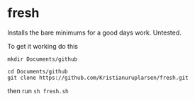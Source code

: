 # fresh
Installs the bare minimums for a good days work. Untested.


To get it working do this
```
mkdir Documents/github

cd Documents/github
git clone https://github.com/Kristianuruplarsen/fresh.git
```

then run `sh fresh.sh`

